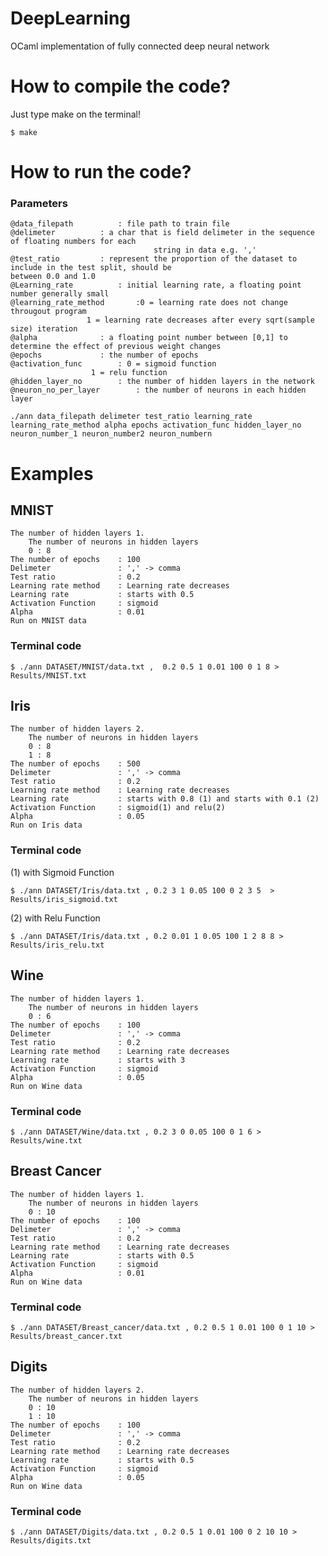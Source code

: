 # DeepLearning
OCaml implementation of fully connected deep neural network

# How to compile the code?
Just type make on the terminal!
```
$ make
```

# How to run the code?

### Parameters
```
@data_filepath			: file path to train file
@delimeter 			: a char that is field delimeter in the sequence of floating numbers for each 
								string in data e.g. ','
@test_ratio			: represent the proportion of the dataset to include in the test split, should be 								between 0.0 and 1.0  
@Learning_rate 			: initial learning rate, a floating point number generally small
@learning_rate_method		:0 = learning rate does not change througout program
				 1 = learning rate decreases after every sqrt(sample size) iteration
@alpha				: a floating point number between [0,1] to determine the effect of previous weight changes
@epochs				: the number of epochs	
@activation_func		: 0 = sigmoid function
				  1 = relu function					
@hidden_layer_no 		: the number of hidden layers in the network
@neuron_no_per_layer		: the number of neurons in each hidden layer
```

```
./ann data_filepath delimeter test_ratio learning_rate learning_rate_method alpha epochs activation_func hidden_layer_no neuron_number_1 neuron_number2 neuron_numbern  
```

# Examples
## MNIST
	The number of hidden layers 1.
		The number of neurons in hidden layers 
		0 : 8
	The number of epochs	: 100
	Delimeter 				: ',' -> comma
	Test ratio 				: 0.2
	Learning rate method 	: Learning rate decreases
	Learning rate 			: starts with 0.5
	Activation Function 	: sigmoid
	Alpha 					: 0.01
	Run on MNIST data

### Terminal code
```
$ ./ann DATASET/MNIST/data.txt ,  0.2 0.5 1 0.01 100 0 1 8 > Results/MNIST.txt	
```

## Iris
	The number of hidden layers 2.
		The number of neurons in hidden layers 
		0 : 8
		1 : 8
	The number of epochs	: 500
	Delimeter 				: ',' -> comma
	Test ratio 				: 0.2
	Learning rate method 	: Learning rate decreases
	Learning rate 			: starts with 0.8 (1) and starts with 0.1 (2) 
	Activation Function 	: sigmoid(1) and relu(2)
	Alpha 					: 0.05
	Run on Iris data

### Terminal code
(1) with Sigmoid Function
```
$ ./ann DATASET/Iris/data.txt , 0.2 3 1 0.05 100 0 2 3 5  > Results/iris_sigmoid.txt	
```
(2) with Relu Function 
```
$ ./ann DATASET/Iris/data.txt , 0.2 0.01 1 0.05 100 1 2 8 8 > Results/iris_relu.txt
```

## Wine
	The number of hidden layers 1.
		The number of neurons in hidden layers 
		0 : 6
	The number of epochs	: 100
	Delimeter 				: ',' -> comma
	Test ratio 				: 0.2
	Learning rate method 	: Learning rate decreases
	Learning rate 			: starts with 3 
	Activation Function 	: sigmoid
	Alpha 					: 0.05
	Run on Wine data

### Terminal code
```
$ ./ann DATASET/Wine/data.txt , 0.2 3 0 0.05 100 0 1 6 > Results/wine.txt
```

## Breast Cancer
	The number of hidden layers 1.
		The number of neurons in hidden layers 
		0 : 10
	The number of epochs	: 100
	Delimeter 				: ',' -> comma
	Test ratio 				: 0.2
	Learning rate method 	: Learning rate decreases
	Learning rate 			: starts with 0.5 
	Activation Function 	: sigmoid
	Alpha 					: 0.01
	Run on Wine data

### Terminal code
```
$ ./ann DATASET/Breast_cancer/data.txt , 0.2 0.5 1 0.01 100 0 1 10 > Results/breast_cancer.txt
```

## Digits
	The number of hidden layers 2.
		The number of neurons in hidden layers 
		0 : 10
		1 : 10
	The number of epochs	: 100
	Delimeter 				: ',' -> comma
	Test ratio 				: 0.2
	Learning rate method 	: Learning rate decreases
	Learning rate 			: starts with 0.5 
	Activation Function 	: sigmoid
	Alpha 					: 0.05
	Run on Wine data

### Terminal code
```
$ ./ann DATASET/Digits/data.txt , 0.2 0.5 1 0.01 100 0 2 10 10 > Results/digits.txt
```

